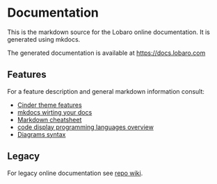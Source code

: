# Documentation
This is the markdown source for the Lobaro online documentation. It is generated using mkdocs.

The generated documentation is available at https://docs.lobaro.com

## Features
For a feature description and general markdown information consult:

- [Cinder theme features](https://sourcefoundry.org/cinder/specimen/) 
- [mkdocs wirting your docs](https://www.mkdocs.org/user-guide/writing-your-docs/) 
- [Markdown cheatsheet](https://github.com/adam-p/markdown-here/wiki/Markdown-Here-Cheatsheet)
- [code display programming languages overview](https://highlightjs.org/static/demo/)
- [Diagrams syntax](https://mermaidjs.github.io/sequenceDiagram.html)



## Legacy
For legacy online documentation see [repo wiki](https://github.com/Lobaro/docs/wiki).
